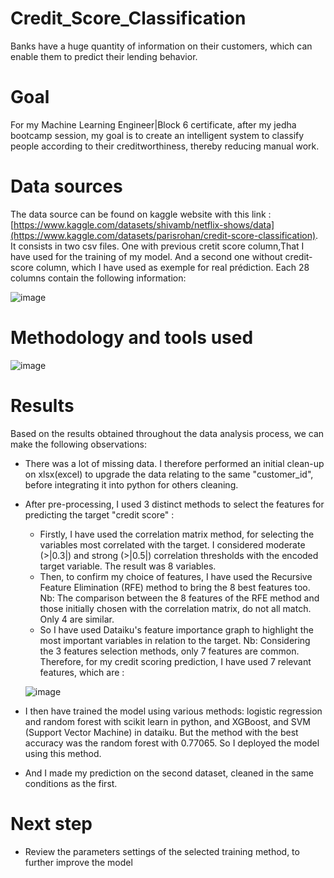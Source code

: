 # Credit_Score_Classification
Banks have a huge quantity of information on their customers, which can enable them to predict their lending behavior. 

# Goal
For my Machine Learning Engineer|Block 6 certificate, after my jedha bootcamp session, my goal is to create an intelligent system to classify people according to their creditworthiness, thereby reducing manual work.

# Data sources
The data source can be found on kaggle website with this link : [https://www.kaggle.com/datasets/shivamb/netflix-shows/data](https://www.kaggle.com/datasets/parisrohan/credit-score-classification). 
It consists in two csv files. One with previous cretit score column,That I have used for the training of my model. And a second one without credit-score column, which I have used as exemple for real prédiction.
Each 28 columns contain the following information: 

![image](https://github.com/MichAdeola/Credit_Score_Classification/assets/105505715/f80f10bb-adcb-4ce8-a0c3-bff710d99450)

# Methodology and tools used

![image](https://github.com/MichAdeola/Credit_Score_Classification/assets/105505715/656f5668-396c-4425-8070-625f2d579fed)

# Results
Based on the results obtained throughout the data analysis process, we can make the following observations:

- There was a lot of missing data. I therefore performed an initial clean-up on xlsx(excel) to upgrade the data relating to the same "customer_id", before integrating it into python for others cleaning. 
- After pre-processing, I used 3 distinct methods to select the features for predicting the target "credit score" : 
  - Firstly, I have used the correlation matrix method, for selecting the variables most correlated with the target.  I considered moderate (>|0.3|) and strong (>|0.5|) correlation thresholds with the encoded target variable. The result was 8 variables.
  - Then, to confirm my choice of features, I have used the Recursive Feature Elimination (RFE) method to bring the 8 best features too.
  Nb: The comparison between the 8 features of the RFE method and those initially chosen with the correlation matrix, do not all match. Only 4 are similar. 
  - So I have used Dataiku's feature importance graph to highlight the most important variables in relation to the target. 
  Nb: Considering the 3 features selection methods, only 7 features are common. Therefore, for my credit scoring prediction, I have used 7 relevant features, which are :

  ![image](https://github.com/MichAdeola/Credit_Score_Classification/assets/105505715/9ff9692d-e1a7-4251-9ec7-7845243f913d)

- I then have trained the model using various methods:  logistic regression and random forest with scikit learn in python, and XGBoost, and SVM (Support Vector Machine) in dataiku. But the method with the best accuracy was the random forest with 0.77065. So I deployed the model using this method.
- And I made my prediction on the second dataset, cleaned in the same conditions as the first.

# Next step
- Review the parameters settings of the selected training method, to further improve the model
